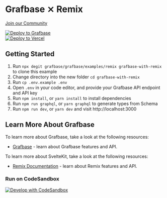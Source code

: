 # Grafbase ⨯ Remix

[Join our Community](https://grafbase.com/community)

[![Deploy to Grafbase](https://grafbase.com/button)](https://grafbase.com/new/template?template=Todo&source=https%3A%2F%2Fgithub.com%2Fgrafbase%2Fgrafbase%2Ftree%2Fmain%2Ftemplates%2Ftodo)
</br>
[![Deploy to Vercel](https://vercel.com/button)](https://vercel.com/import/project?template=https://github.com/grafbase/grafbase/tree/main/examples/remix)

## Getting Started

1. Run `npx degit grafbase/grafbase/examples/remix grafbase-with-remix` to clone this example
2. Change directory into the new folder `cd grafbase-with-remix`
3. Run `cp .env.example .env`
4. Open `.env` in your code editor, and provide your Grafbase API endpoint and API key
5. Run `npm install`, or `yarn install` to install dependencies
6. Run `npm run graphql`, or `yarn graphql` to generate types from Schema
7. Run `npm run dev`, or `yarn dev` and visit http://localhost:3000

## Learn More About Grafbase

To learn more about Grafbase, take a look at the following resources:

- [Grafbase](https://grafbase.com/) - learn about Grafbase features and API.

To learn more about SvelteKit, take a look at the following resources:

- [Remix Documentation](https://remix.run/docs/) - learn about Remix features and API.

### Run on CodeSandbox

[![Develop with CodeSandbox](https://codesandbox.io/static/img/play-codesandbox.svg)](https://githubbox.com/grafbase/grafbase/tree/main/examples/sveltekit)
